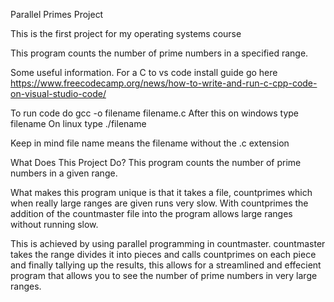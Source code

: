 Parallel Primes Project

This is the first project for my operating systems course

This program counts the number of prime numbers in a specified range.

Some useful information. For a C to vs code install guide go here https://www.freecodecamp.org/news/how-to-write-and-run-c-cpp-code-on-visual-studio-code/ 

To run code do gcc -o filename filename.c
After this on windows type filename 
On linux type ./filename

Keep in mind file name means the filename without the .c extension

What Does This Project Do?
  This program counts the number of prime numbers in a given range.
  
  What makes this program unique is that it takes a file, countprimes which when really large ranges are given runs very slow.
  With countprimes the addition of the countmaster file into the program allows large ranges without running slow.
  
  This is achieved by using parallel programming in countmaster. countmaster takes the range divides it into pieces and calls
  countprimes on each piece and finally tallying up the results, this allows for a streamlined and effecient program that 
  allows you to see the number of prime numbers in very large ranges. 

